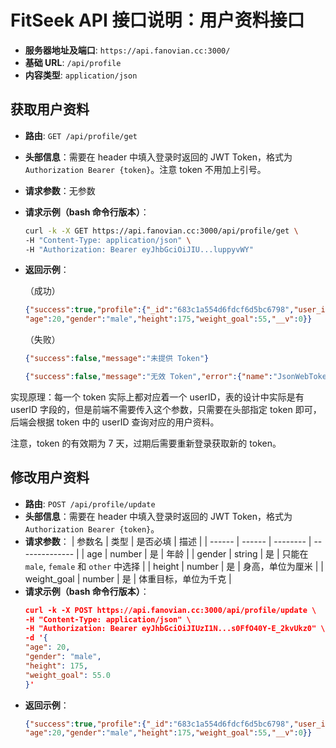 # FitSeek API 接口说明：用户资料接口

- **服务器地址及端口**: `https://api.fanovian.cc:3000/`
- **基础 URL**: `/api/profile`
- **内容类型**: `application/json`

## 获取用户资料

- **路由**: `GET /api/profile/get`
- **头部信息**：需要在 header 中填入登录时返回的 JWT Token，格式为 `Authorization Bearer {token}`。注意 token 不用加上引号。
- **请求参数**：无参数
- **请求示例（bash 命令行版本）**：
    ```bash
    curl -k -X GET https://api.fanovian.cc:3000/api/profile/get \
  -H "Content-Type: application/json" \
  -H "Authorization: Bearer eyJhbGciOiJIU...luppyvWY"
    ```
- **返回示例**：
  
    （成功）
    ```json
    {"success":true,"profile":{"_id":"683c1a554d6fdcf6d5bc6798","user_id":"682986bfc7652616e5ffa73a",
    "age":20,"gender":"male","height":175,"weight_goal":55,"__v":0}}
    ```
    （失败）
    ```json
    {"success":false,"message":"未提供 Token"}
    ```
    ```json
    {"success":false,"message":"无效 Token","error":{"name":"JsonWebTokenError","message":"jwt malformed"}}
    ```

实现原理：每一个 token 实际上都对应着一个 userID，表的设计中实际是有 userID 字段的，但是前端不需要传入这个参数，只需要在头部指定 token 即可，后端会根据 token 中的 userID 查询对应的用户资料。

注意，token 的有效期为 7 天，过期后需要重新登录获取新的 token。

## 修改用户资料

- **路由**: `POST /api/profile/update`
- **头部信息**：需要在 header 中填入登录时返回的 JWT Token，格式为 `Authorization Bearer {token}`。
- **请求参数**：
  | 参数名 | 类型   | 是否必填 | 描述           |
  | ------ | ------ | -------- | -------------- |
  | age | number | 是       | 年龄 |
    | gender | string | 是       | 只能在 `male`, `female` 和 `other` 中选择         |
    | height | number | 是       | 身高，单位为厘米           |
    | weight_goal | number | 是       | 体重目标，单位为千克           |
- **请求示例（bash 命令行版本）**：
    ```json
    curl -k -X POST https://api.fanovian.cc:3000/api/profile/update \
  -H "Content-Type: application/json" \
  -H "Authorization: Bearer eyJhbGciOiJIUzI1N...s0FfO40Y-E_2kvUkz0" \
  -d '{
    "age": 20,
    "gender": "male",
    "height": 175,
    "weight_goal": 55.0
  }'
    ```
- **返回示例**：
    ```json
    {"success":true,"profile":{"_id":"683c1a554d6fdcf6d5bc6798","user_id":"682986bfc7652616e5ffa73a",
    "age":20,"gender":"male","height":175,"weight_goal":55,"__v":0}}
    ```
